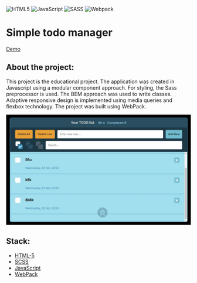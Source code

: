 ![HTML5](https://img.shields.io/badge/html5-%23E34F26.svg?style=for-the-badge&logo=html5&logoColor=white)
![JavaScript](https://img.shields.io/badge/javascript-%23323330.svg?style=for-the-badge&logo=javascript&logoColor=%23F7DF1E)
![SASS](https://img.shields.io/badge/SASS-hotpink.svg?style=for-the-badge&logo=SASS&logoColor=white)
![Webpack](https://img.shields.io/badge/webpack-%238DD6F9.svg?style=for-the-badge&logo=webpack&logoColor=black)


**<h1>Simple todo manager</h1>**
[Demo](https://lightzone1981.github.io/Todo-manager-JS/)

**<h2>About the project:</h2>**
This project is the educational project. 
The application was created in Javascript using a modular component approach. 
For styling, the Sass preprocessor is used. 
The BEM approach was used to write classes. 
Adaptive responsive design is implemented using media queries and flexbox technology. 
The project was built using WebPack.

![main screen](./docs/screen-todo.jpg)

<h2>Stack:</h2>

* [HTML-5](http://htmlbook.ru/samhtml5/sintaksis-html5)
* [SCSS](https://sass-scss.ru/guide/)
* [JavaScript](https://learn.javascript.ru/)
* [WebPack](https://webpack.js.org/)